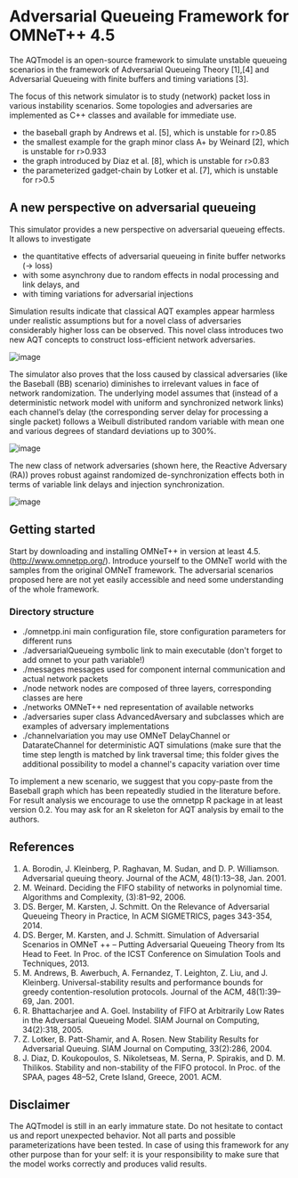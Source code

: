# Adversarial Queueing Framework for OMNeT++ 4.5

The AQTmodel is an open-source framework to simulate unstable queueing scenarios in the framework of Adversarial Queueing Theory [1],[4] and Adversarial Queueing with finite buffers and timing variations [3].

The focus of this network simulator is to study (network) packet loss in various instability scenarios.
Some topologies and adversaries are implemented as C++ classes and available for immediate use.
 - the baseball graph by Andrews et al. [5], which is unstable for r>0.85
 - the smallest example for the graph minor class A+ by Weinard [2], which is unstable for r>0.933
 - the graph introduced by Diaz et al. [8], which is unstable for r>0.83
 - the parameterized gadget-chain by Lotker et al. [7], which is unstable for r>0.5

## A new perspective on adversarial queueing

This simulator provides a new perspective on adversarial queueing effects. It allows to investigate

 - the quantitative effects of adversarial queueing in finite buffer networks (-> loss)
 - with some asynchrony due to random effects in nodal processing and link delays, and
 - with timing variations for adversarial injections

Simulation results indicate that classical AQT examples appear harmless under realistic assumptions but for a novel class of adversaries considerably higher loss can be observed. This novel class introduces two new AQT concepts to construct loss-efficient network adversaries.

![image](https://cloud.githubusercontent.com/assets/9959772/22965845/ca41834e-f35f-11e6-8ef7-e8c0f96ba919.png)

The simulator also proves that the loss caused by classical adversaries (like the Baseball (BB) scenario) diminishes to irrelevant values in face of network randomization. The underlying model assumes that (instead of a deterministic network model with uniform and synchronized network links) each channel’s delay (the corresponding server delay for processing a single packet) follows a Weibull distributed random variable with mean one and various degrees of standard deviations up to 300%.

![image](https://cloud.githubusercontent.com/assets/9959772/22965861/daaf8a28-f35f-11e6-90ac-8d880b07b6f1.png)

The new class of network adversaries (shown here, the Reactive Adversary (RA)) proves robust against randomized de-synchronization effects both in terms of variable link delays and injection synchronization.

![image](https://cloud.githubusercontent.com/assets/9959772/22965863/de2e2b64-f35f-11e6-9047-db3f1469a80e.png)

## Getting started

Start by downloading and installing OMNeT++ in version at least 4.5.
(http://www.omnetpp.org/).
Introduce yourself to the OMNeT world with the samples from the original OMNeT framework. The adversarial scenarios proposed here are not yet easily accessible and need some understanding of the whole framework.

### Directory structure

 - ./omnetpp.ini		main configuration file, store configuration parameters for different runs
 - ./adversarialQueueing 	symbolic link to main executable (don't forget to add omnet to your path variable!)
 - ./messages 		messages used for component internal communication and actual network packets
 - ./node 		       	network nodes are composed of three layers, corresponding classes are here
 - ./networks 		OMNeT++ ned representation of available networks
 - ./adversaries 		super class AdvancedAversary and subclasses which are examples of adversary implementations
 - ./channelvariation	you may use OMNeT DelayChannel or DatarateChannel for deterministic AQT simulations (make sure that the time step length is matched by link traversal time; this folder gives the additional possibility to model a channel's capacity variation over time

To implement a new scenario, we suggest that you copy-paste from the Baseball graph which has been repeatedly studied in the literature before.
For result analysis we encourage to use the omnetpp R package in at least version 0.2. You may ask for an R skeleton for AQT analysis by email to the authors.

## References

 1. A. Borodin, J. Kleinberg, P. Raghavan, M. Sudan, and D. P. Williamson. Adversarial queuing theory. Journal of the ACM, 48(1):13–38, Jan. 2001.
 2. M. Weinard. Deciding the FIFO stability of networks in polynomial time. Algorithms and Complexity, (3):81–92, 2006.
 3. DS. Berger, M. Karsten, J. Schmitt. On the Relevance of Adversarial Queueing Theory in Practice, In ACM SIGMETRICS, pages 343-354, 2014.
 4. DS. Berger, M. Karsten, and J. Schmitt. Simulation of Adversarial Scenarios in OMNeT ++ – Putting Adversarial Queueing Theory from Its Head to Feet. In Proc. of the ICST Conference on Simulation Tools and Techniques, 2013.
 5. M. Andrews, B. Awerbuch, A. Fernandez, T. Leighton, Z. Liu, and J. Kleinberg. Universal-stability results and performance bounds for greedy contention-resolution protocols. Journal of the ACM, 48(1):39–69, Jan. 2001.
 6. R. Bhattacharjee and A. Goel. Instability of FIFO at Arbitrarily Low Rates in the Adversarial Queueing Model. SIAM Journal on Computing, 34(2):318, 2005.
 7. Z. Lotker, B. Patt-Shamir, and A. Rosen. New Stability Results for Adversarial Queuing. SIAM Journal on Computing, 33(2):286, 2004.
 8. J. Diaz, D. Koukopoulos, S. Nikoletseas, M. Serna, P. Spirakis, and D. M. Thilikos. Stability and  non-stability of the FIFO protocol. In Proc. of the SPAA, pages 48–52, Crete Island, Greece, 2001. ACM.

## Disclaimer

The AQTmodel is still in an early immature state. Do not hesitate to contact us and report unexpected behavior.
Not all parts and possible parameterizations have been tested. In case of using this framework for any other purpose than for your self: it is your responsibility to make sure that the model works correctly and produces valid results.
